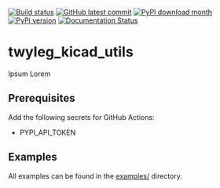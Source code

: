 [![Build status](https://github.com/twyleg/twyleg_kicad_utils/actions/workflows/tests.yaml/badge.svg)]()
[![GitHub latest commit](https://badgen.net/github/last-commit/twyleg/twyleg_kicad_utils)](https://GitHub.com/twyleg/twyleg_kicad_utils/commit/)
[![PyPI download month](https://img.shields.io/pypi/dm/template-project-python)](https://pypi.python.org/pypi/template-project-python/)
[![PyPi version](https://badgen.net/pypi/v/template-project-python/)](https://pypi.org/project/template-project-python)
[![Documentation Status](https://readthedocs.org/projects/template-project-python/badge/?version=latest)](http://template-project-python.readthedocs.io/?badge=latest)


# twyleg_kicad_utils

Ipsum Lorem

## Prerequisites

Add the following secrets for GitHub Actions:

* PYPI_API_TOKEN

## Examples

All examples can be found in the [examples/](https://github.com/twyleg/twyleg_kicad_utils/tree/master/examples) directory.
